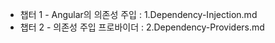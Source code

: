 - 챕터 1 - Angular의 의존성 주입 : 1.Dependency-Injection.md
- 챕터 2 - 의존성 주입 프로바이더 : 2.Dependency-Providers.md